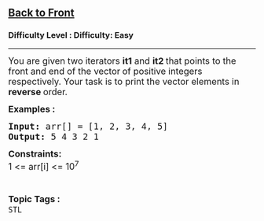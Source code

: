 <h2><a href="https://www.geeksforgeeks.org/problems/back-to-front/1?page=1&status=unsolved,attempted&sortBy=accuracy">Back to Front</a></h2><h3>Difficulty Level : Difficulty: Easy</h3><hr><div class="problems_problem_content__Xm_eO"><p><span style="font-size: 18px;">You are given two&nbsp;iterators <strong>it1</strong> and <strong>it2 </strong>that points to the front and end of the vector<strong>&nbsp;</strong>of positive integers respectively. Your task is to print the vector elements in <strong>reverse </strong>order.</span></p>
<p><span style="font-size: 18px;"><strong>Examples : </strong></span></p>
<pre><span style="font-size: 18px;"><strong>Input:</strong> arr[] = [1, 2, 3, 4, 5]
<strong>Output: </strong>5 4 3 2 1</span></pre>
<p><span style="font-size: 18px;"><strong>Constraints:</strong><br>1 &lt;= arr[i] &lt;= 10<sup>7</sup></span></p></div><br><p><span style=font-size:18px><strong>Topic Tags : </strong><br><code>STL</code>&nbsp;